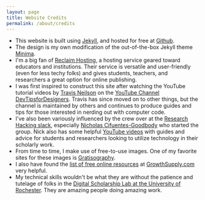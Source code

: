 ```yaml
---
layout: page
title: Website Credits
permalink: /about/credits
---
```


- This website is built using <a href="https://jekyllrb.com">Jekyll</a>, and hosted for free at <a href="https://github.com">Github</a>.
- The design is my own modification of the out-of-the-box Jekyll theme <a href="https://github.com/jekyll/minima">Minima</a>.
- I'm a big fan of <a href="https://reclaimhosting.com/">Reclaim Hosting</a>, a hosting service geared toward educators and institutions. Their service is versatile and user-friendly (even for less techy folks) and gives students, teachers, and researchers a great option for online publishing.
- I was first inspired to construct this site after watching the YouTube tutorial videos by <a href="http://travisneilson.com">Travis Neilson</a> on the <a href="https://www.youtube.com/user/DevTipsForDesigners/">YouTube Channel DevTipsforDesigners</a>. Travis has since moved on to other things, but the channel is maintained by others and continues to produce guides and tips for those interested in nerding out with computer code.
- I've also been variously influenced by the crew over at the <a href="https://researchhacking.slack.com/">Research Hacking slack</a>, especially <a href="http://goodbody.io/">Nicholas Cifuentes-Goodbody</a> who started the group. Nick also has some helpful <a href="https://www.youtube.com/channel/UCYspUZGexLdDLjHRkuERQlg">YouTube videos</a> with guides and advice for students and researchers looking to utilize technology in their scholarly work.
- From time to time, I make use of free-to-use images. One of my favorite sites for these images is <a href="http://www.gratisography.com/">Gratisography</a>.
- I also have found the <a href="http://growthsupply.com/free/all/">list of free online resources</a> at <a href="http://growthsupply.com/">GrowthSupply.com</a> very helpful.
- My technical skills wouldn't be what they are without the patience and tutelage of folks in the <a href="https://humanities.lib.rochester.edu">Digital Scholarship Lab at the University of Rochester</a>. They are amazing people doing amazing work. 
